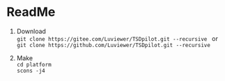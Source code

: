 # ReadMe

1. Download    
`git clone https://gitee.com/Luviewer/TSDpilot.git --recursive ` or `git clone https://github.com/Luviewer/TSDpilot.git --recursive`   


2. Make    
`cd platform`    
`scons -j4`